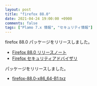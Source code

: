 ```yaml
---
layout: post
title: "firefox 88.0"
date: 2021-04-24 19:00:00 +0900
comments: false
tags: ["Plamo 7.x 情報", "セキュリティ情報"]
---
```

firefox 88.0 パッケージをリリースしました。

* [Firefox 88.0 リリースノート](https://www.mozilla.org/firefox/88.0/releasenotes/)
* [Firefox セキュリティアドバイザリ](https://www.mozilla.org/en-US/security/known-vulnerabilities/firefox/#firefox88.0)

パッケージをリリースしました。

* [firefox-88.0-x86_64-B1.txz](https://repository.plamolinux.org/pub/linux/Plamo/Plamo-7.x/x86_64/plamo/07_multimedia/firefox-88.0-x86_64-B1.txz)
<!--
* [nss-3.58-x86_64-B1.txz](https://repository.plamolinux.org/pub/linux/Plamo/Plamo-7.x/x86_64/plamo/03_libs/nss-3.58-x86_64-B1.txz)
* [nspr-4.29-x86_64-B1.txz](https://repository.plamolinux.org/pub/linux/Plamo/Plamo-7.x/x86_64/plamo/03_libs/nspr-4.29-x86_64-B1.txz)
* [icu-67.1-x86_64-B1.txz](https://repository.plamolinux.org/pub/linux/Plamo/Plamo-7.x/x86_64/plamo/03_libs/icu-67.1-x86_64-B1.txz)
-->
